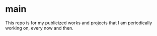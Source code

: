 # main
This repo is for my publicized works and projects that I am periodically working on, every now and then.
